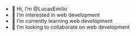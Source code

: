 - 👋 Hi, I’m @LucasEmilio
- 👀 I’m interested in web development
- 🌱 I’m currently learning web development
- 💞️ I’m looking to collaborate on web development


<!---
LucasEmilio/LucasEmilio is a ✨ special ✨ repository because its `README.md` (this file) appears on your GitHub profile.
You can click the Preview link to take a look at your changes.
--->
